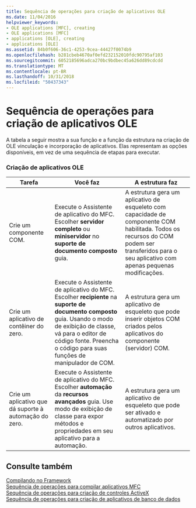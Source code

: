 ```yaml
---
title: Sequência de operações para criação de aplicativos OLE
ms.date: 11/04/2016
helpviewer_keywords:
- OLE applications [MFC], creating
- OLE applications [MFC]
- applications [OLE], creating
- applications [OLE]
ms.assetid: 84b0f606-36c1-4253-9cea-44427f0074b9
ms.openlocfilehash: b281cbeb4670af0efd232152010fdc90795af103
ms.sourcegitcommit: 6052185696adca270bc9bdbec45a626dd89cdcdd
ms.translationtype: MT
ms.contentlocale: pt-BR
ms.lasthandoff: 10/31/2018
ms.locfileid: "50437343"
---
```

# <a name="sequence-of-operations-for-creating-ole-applications"></a>Sequência de operações para criação de aplicativos OLE

A tabela a seguir mostra a sua função e a função da estrutura na criação de OLE vinculação e incorporação de aplicativos. Elas representam as opções disponíveis, em vez de uma sequência de etapas para executar.

### <a name="creating-ole-applications"></a>Criação de aplicativos OLE

|Tarefa|Você faz|A estrutura faz|
|----------|------------|------------------------|
|Crie um componente COM.|Execute o Assistente de aplicativo do MFC. Escolher **servidor completo** ou **miniservidor** no **suporte de documento composto** guia.|A estrutura gera um aplicativo de esqueleto com capacidade de componente COM habilitada. Todos os recursos do COM podem ser transferidos para o seu aplicativo com apenas pequenas modificações.|
|Crie um aplicativo de contêiner do zero.|Execute o Assistente de aplicativo do MFC. Escolher **recipiente** na **suporte de documento composto** guia. Usando o modo de exibição de classe, vá para o editor de código fonte. Preencha o código para suas funções de manipulador de COM.|A estrutura gera um aplicativo de esqueleto que pode inserir objetos COM criados pelos aplicativos do componente (servidor) COM.|
|Crie um aplicativo que dá suporte à automação do zero.|Execute o Assistente de aplicativo do MFC. Escolher **automação** da **recursos avançados** guia. Use modo de exibição de classe para expor métodos e propriedades em seu aplicativo para a automação.|A estrutura gera um aplicativo de esqueleto que pode ser ativado e automatizado por outros aplicativos.|

## <a name="see-also"></a>Consulte também

[Compilando no Framework](../mfc/building-on-the-framework.md)<br/>
[Sequência de operações para compilar aplicativos MFC](../mfc/sequence-of-operations-for-building-mfc-applications.md)<br/>
[Sequência de operações para criação de controles ActiveX](../mfc/sequence-of-operations-for-creating-activex-controls.md)<br/>
[Sequência de operações para criação de aplicativos de banco de dados](../mfc/sequence-of-operations-for-creating-database-applications.md)

